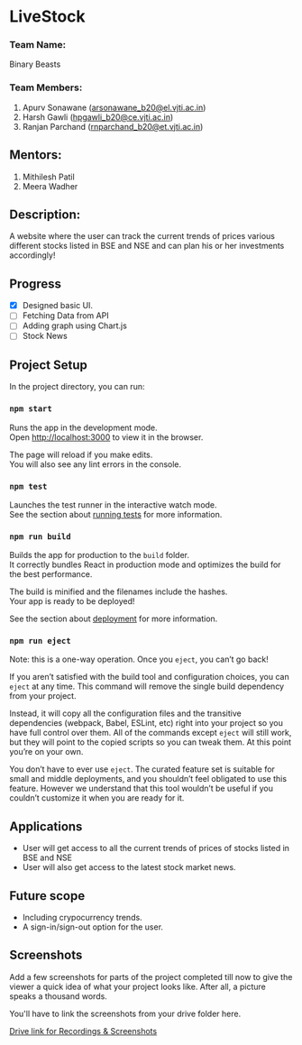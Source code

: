 # LiveStock
### Team Name: 
Binary Beasts
### Team Members:
1. Apurv Sonawane (arsonawane_b20@el.vjti.ac.in)
2. Harsh Gawli  (hpgawli_b20@ce.vjti.ac.in)
3. Ranjan Parchand (rnparchand_b20@et.vjti.ac.in)

## Mentors:
1. Mithilesh Patil
2. Meera Wadher

## Description: 
A website where the user can track the current trends of prices various different stocks listed in BSE and NSE and can plan his or her investments accordingly!
## Progress

- [x] Designed basic UI.
- [ ] Fetching Data from API
- [ ] Adding graph using Chart.js
- [ ] Stock News

## Project Setup

In the project directory, you can run:

### `npm start`

Runs the app in the development mode.\
Open [http://localhost:3000](http://localhost:3000) to view it in the browser.

The page will reload if you make edits.\
You will also see any lint errors in the console.

### `npm test`

Launches the test runner in the interactive watch mode.\
See the section about [running tests](https://facebook.github.io/create-react-app/docs/running-tests) for more information.

### `npm run build`

Builds the app for production to the `build` folder.\
It correctly bundles React in production mode and optimizes the build for the best performance.

The build is minified and the filenames include the hashes.\
Your app is ready to be deployed!

See the section about [deployment](https://facebook.github.io/create-react-app/docs/deployment) for more information.

### `npm run eject`

Note: this is a one-way operation. Once you `eject`, you can’t go back!

If you aren’t satisfied with the build tool and configuration choices, you can `eject` at any time. This command will remove the single build dependency from your project.

Instead, it will copy all the configuration files and the transitive dependencies (webpack, Babel, ESLint, etc) right into your project so you have full control over them. All of the commands except `eject` will still work, but they will point to the copied scripts so you can tweak them. At this point you’re on your own.

You don’t have to ever use `eject`. The curated feature set is suitable for small and middle deployments, and you shouldn’t feel obligated to use this feature. However we understand that this tool wouldn’t be useful if you couldn’t customize it when you are ready for it.


## Applications

- User will get access to all the current trends of prices of stocks listed in BSE and NSE 
- User will also get access to the latest stock market news. 

## Future scope

- Including crypocurrency trends.
- A sign-in/sign-out option for the user.

## Screenshots
Add a few screenshots for parts of the project completed till now to give the viewer a quick idea of what your project looks like. After all, a picture speaks a thousand words.

You'll have to link the screenshots from your drive folder here.

[Drive link for Recordings & Screenshots](https://drive.google.com/file/d/1_C_2GBx85mIOGM0yk5L-AsrkbBrIA7Vp/view?usp=sharing)




 



